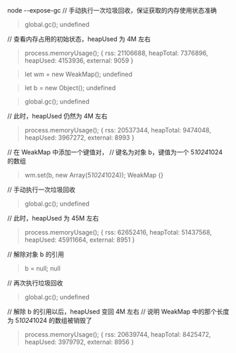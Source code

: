node --expose-gc
  // 手动执行一次垃圾回收，保证获取的内存使用状态准确
  > global.gc(); 
  undefined

  // 查看内存占用的初始状态，heapUsed 为 4M 左右
  > process.memoryUsage(); 
  { rss: 21106688,
    heapTotal: 7376896,
    heapUsed: 4153936,
    external: 9059 }

  > let wm = new WeakMap();
  undefined

  > let b = new Object();
  undefined

  > global.gc();
  undefined

  // 此时，heapUsed 仍然为 4M 左右
  > process.memoryUsage(); 
  { rss: 20537344,
    heapTotal: 9474048,
    heapUsed: 3967272,
    external: 8993 }

  // 在 WeakMap 中添加一个键值对，
  // 键名为对象 b，键值为一个 5*1024*1024 的数组  
  > wm.set(b, new Array(5*1024*1024));
  WeakMap {}

  // 手动执行一次垃圾回收
  > global.gc();
  undefined

  // 此时，heapUsed 为 45M 左右
  > process.memoryUsage(); 
  { rss: 62652416,
    heapTotal: 51437568,
    heapUsed: 45911664,
    external: 8951 }

  // 解除对象 b 的引用  
  > b = null;
  null

  // 再次执行垃圾回收
  > global.gc();
  undefined

  // 解除 b 的引用以后，heapUsed 变回 4M 左右
  // 说明 WeakMap 中的那个长度为 5*1024*1024 的数组被销毁了
  > process.memoryUsage(); 
  { rss: 20639744,
    heapTotal: 8425472,
    heapUsed: 3979792,
    external: 8956 }